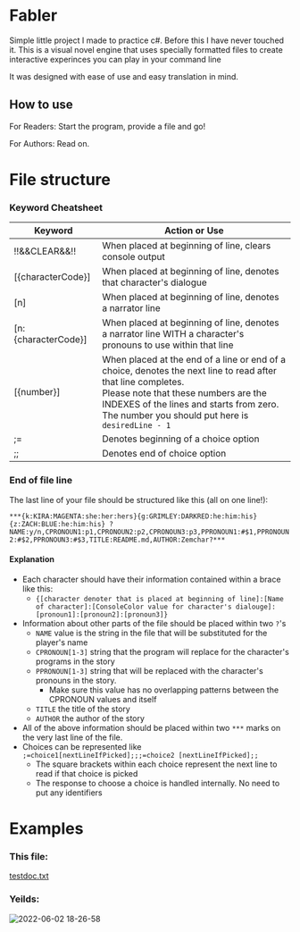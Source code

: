# Fabler

Simple little project I made to practice c#. Before this I have never touched it.
This is a visual novel engine that uses specially formatted files to create interactive experinces you can play in your command line

It was designed with ease of use and easy translation in mind. 

## How to use
For Readers: Start the program, provide a file and go!

For Authors: Read on.

# File structure

### Keyword Cheatsheet
| Keyword | Action or Use |
|---|---|
| !!&&CLEAR&&!! | When placed at beginning of line, clears console output |
| [{characterCode}] | When placed at beginning of line, denotes that character's dialogue |
| [n] | When placed at beginning of line, denotes a narrator line |
| [n:{characterCode}] | When placed at beginning of line, denotes a narrator line WITH a character's pronouns to use within that line |
| [{number}] | When placed at the end of a line or end of a choice, denotes the next line to read after that line completes.<br>Please note that these numbers are the INDEXES of the lines and starts from zero.<br>The number you should put here is `desiredLine - 1` |
| ;= | Denotes beginning of a choice option |
| ;; | Denotes end of choice option |

### End of file line
The last line of your file should be structured like this (all on one line!):

`***{k:KIRA:MAGENTA:she:her:hers}{g:GRIMLEY:DARKRED:he:him:his}{z:ZACH:BLUE:he:him:his}
?NAME:y/n,CPRONOUN1:p1,CPRONOUN2:p2,CPRONOUN3:p3,PPRONOUN1:#$1,PPRONOUN2:#$2,PPRONOUN3:#$3,TITLE:README.md,AUTHOR:Zemchar?***`

#### Explanation

* Each character should have their information contained within a brace like this:
    - `{[character denoter that is placed at beginning of line]:[Name of character]:[ConsoleColor value for character's dialouge]:[pronoun1]:[pronoun2]:[pronoun3]}`
* Information about other parts of the file should be placed within two `?`'s 
    - `NAME` value is the string in the file that will be substituted for the player's name
    - `CPRONOUN[1-3]` string that the program will replace for the character's programs in the story
    - `PPRONOUN[1-3]` string that will be replaced with the character's pronouns in the story.
        - Make sure this value has no overlapping patterns between the CPRONOUN values and itself
    - `TITLE` the title of the story
    - `AUTHOR` the author of the story
* All of the above information should be placed within two `***` marks on the very last line of the file.
* Choices can be represented like `;=choice1[nextLineIfPicked];;;=choice2 [nextLineIfPicked];;`
    - The square brackets within each choice represent the next line to read if that choice is picked
    - The response to choose a choice is handled internally. No need to put any identifiers

# Examples

### This file:
[testdoc.txt](https://github.com/Zemchar/SmutEngine/files/8828036/testdoc.txt)

### Yeilds:
![2022-06-02 18-26-58](https://user-images.githubusercontent.com/48448818/171755215-ada866c8-1af3-4d04-8ff7-48a7966f6a15.gif)


